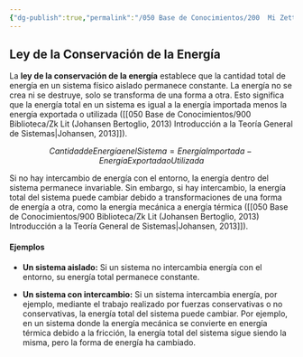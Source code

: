 ```yaml
---
{"dg-publish":true,"permalink":"/050 Base de Conocimientos/200  Mi Zettelkasten/100 Docencia/Org1/2025/Clase 07 Elementos de un Sistema (Corriente de Entrada)/Zk Sistemas (Ley de la Conservación de la Energía)/","tags":["digitalGarden"]}
---
```


## Ley de la Conservación de la Energía

La **ley de la conservación de la energía** establece que la cantidad total de energía en un sistema físico aislado permanece constante. La energía no se crea ni se destruye, solo se transforma de una forma a otra. Esto significa que la energía total en un sistema es igual a la energía importada menos la energía exportada o utilizada ([[050 Base de Conocimientos/900 Biblioteca/Zk Lit (Johansen Bertoglio, 2013) Introducción a la Teoría General de Sistemas\|Johansen, 2013]]).

$$ Cantidad de Energía en el Sistema = Energía Importada − Energía Exportada o Utilizada $$

Si no hay intercambio de energía con el entorno, la energía dentro del sistema permanece invariable. Sin embargo, si hay intercambio, la energía total del sistema puede cambiar debido a transformaciones de una forma de energía a otra, como la energía mecánica a energía térmica ([[050 Base de Conocimientos/900 Biblioteca/Zk Lit (Johansen Bertoglio, 2013) Introducción a la Teoría General de Sistemas\|Johansen, 2013]]).

#### Ejemplos

- **Un sistema aislado:** Si un sistema no intercambia energía con el entorno, su energía total permanece constante.

- **Un sistema con intercambio:** Si un sistema intercambia energía, por ejemplo, mediante el trabajo realizado por fuerzas conservativas o no conservativas, la energía total del sistema puede cambiar. Por ejemplo, en un sistema donde la energía mecánica se convierte en energía térmica debido a la fricción, la energía total del sistema sigue siendo la misma, pero la forma de energía ha cambiado.

